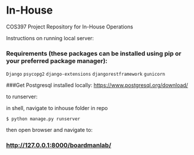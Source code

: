 # In-House
COS397 Project Repository for In-House Operations


Instructions on running local server:

### Requirements (these packages can be installed using pip or your preferred package manager):
```Django```
```psycopg2```
```django-extensions```
```djangorestframework```
```gunicorn```

###Get Postgresql installed locally:
https://www.postgresql.org/download/


to runserver:

in shell, navigate to inhouse folder in repo

``` shell
$ python manage.py runserver 

```

then open browser and navigate to:
### http://127.0.0.1:8000/boardmanlab/
